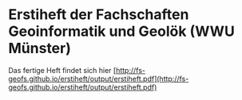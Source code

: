 Erstiheft der Fachschaften Geoinformatik und Geolök (WWU Münster)
=========
Das fertige Heft findet sich hier [http://fs-geofs.github.io/erstiheft/output/erstiheft.pdf](http://fs-geofs.github.io/erstiheft/output/erstiheft.pdf) 
